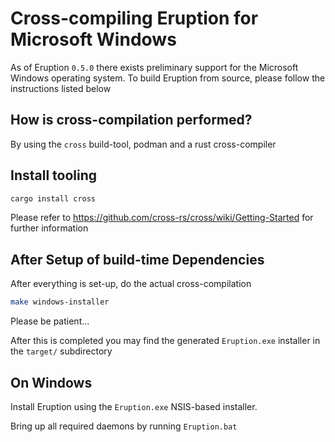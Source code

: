 # Cross-compiling Eruption for Microsoft Windows

As of Eruption `0.5.0` there exists preliminary support for the Microsoft Windows operating system. To build Eruption from source, please follow the instructions listed below

## How is cross-compilation performed?

By using the `cross` build-tool, podman and a rust cross-compiler

## Install tooling

```sh
cargo install cross

```
Please refer to 
https://github.com/cross-rs/cross/wiki/Getting-Started for further information

## After Setup of build-time Dependencies

After everything is set-up, do the actual cross-compilation

```sh
make windows-installer
```

Please be patient...

After this is completed you may find the generated `Eruption.exe` installer in the `target/` subdirectory

## On Windows

Install Eruption using the `Eruption.exe` NSIS-based installer.

Bring up all required daemons by running `Eruption.bat`